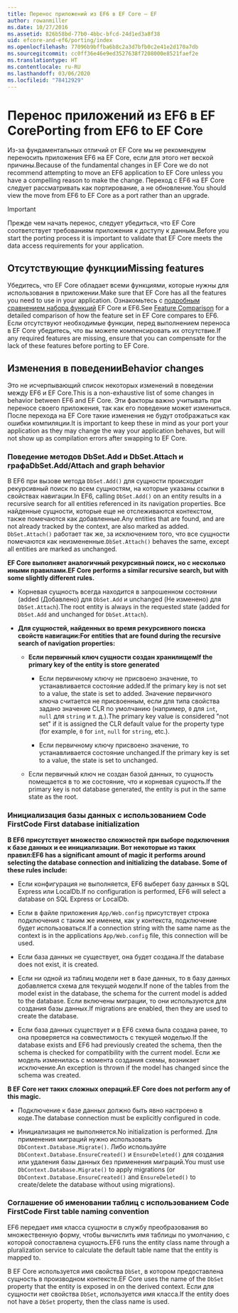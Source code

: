 ```yaml
---
title: Перенос приложений из EF6 в EF Core — EF
author: rowanmiller
ms.date: 10/27/2016
ms.assetid: 826b58bd-77b0-4bbc-bfcd-24d1ed3a8f38
uid: efcore-and-ef6/porting/index
ms.openlocfilehash: 77096b9bffba6b8c2a3d7bfb0c2e41e2d170a7db
ms.sourcegitcommit: cc0ff36e46e9ed3527638f7208000e8521faef2e
ms.translationtype: HT
ms.contentlocale: ru-RU
ms.lasthandoff: 03/06/2020
ms.locfileid: "78412929"
---
```

# <a name="porting-from-ef6-to-ef-core"></a><span data-ttu-id="30c3b-102">Перенос приложений из EF6 в EF Core</span><span class="sxs-lookup"><span data-stu-id="30c3b-102">Porting from EF6 to EF Core</span></span>

<span data-ttu-id="30c3b-103">Из-за фундаментальных отличий от EF Core мы не рекомендуем переносить приложения EF6 на EF Core, если для этого нет веской причины.</span><span class="sxs-lookup"><span data-stu-id="30c3b-103">Because of the fundamental changes in EF Core we do not recommend attempting to move an EF6 application to EF Core unless you have a compelling reason to make the change.</span></span>
<span data-ttu-id="30c3b-104">Переход с EF6 на EF Core следует рассматривать как портирование, а не обновление.</span><span class="sxs-lookup"><span data-stu-id="30c3b-104">You should view the move from EF6 to EF Core as a port rather than an upgrade.</span></span>

> [!IMPORTANT]
> <span data-ttu-id="30c3b-105">Прежде чем начать перенос, следует убедиться, что EF Core соответствует требованиям приложения к доступу к данным.</span><span class="sxs-lookup"><span data-stu-id="30c3b-105">Before you start the porting process it is important to validate that EF Core meets the data access requirements for your application.</span></span>

## <a name="missing-features"></a><span data-ttu-id="30c3b-106">Отсутствующие функции</span><span class="sxs-lookup"><span data-stu-id="30c3b-106">Missing features</span></span>

<span data-ttu-id="30c3b-107">Убедитесь, что EF Core обладает всеми функциями, которые нужны для использования в приложении.</span><span class="sxs-lookup"><span data-stu-id="30c3b-107">Make sure that EF Core has all the features you need to use in your application.</span></span> <span data-ttu-id="30c3b-108">Ознакомьтесь с [подробным сравнением набора функций](xref:efcore-and-ef6/index) EF Core и EF6.</span><span class="sxs-lookup"><span data-stu-id="30c3b-108">See [Feature Comparison](xref:efcore-and-ef6/index) for a detailed comparison of how the feature set in EF Core compares to EF6.</span></span> <span data-ttu-id="30c3b-109">Если отсутствуют необходимые функции, перед выполнением переноса в EF Core убедитесь, что вы можете компенсировать их отсутствие.</span><span class="sxs-lookup"><span data-stu-id="30c3b-109">If any required features are missing, ensure that you can compensate for the lack of these features before porting to EF Core.</span></span>

## <a name="behavior-changes"></a><span data-ttu-id="30c3b-110">Изменения в поведении</span><span class="sxs-lookup"><span data-stu-id="30c3b-110">Behavior changes</span></span>

<span data-ttu-id="30c3b-111">Это не исчерпывающий список некоторых изменений в поведении между EF6 и EF Core.</span><span class="sxs-lookup"><span data-stu-id="30c3b-111">This is a non-exhaustive list of some changes in behavior between EF6 and EF Core.</span></span> <span data-ttu-id="30c3b-112">Эти факторы важно учитывать при переносе своего приложения, так как его поведение может измениться. После перехода на EF Core такие изменения не будут отображаться как ошибки компиляции.</span><span class="sxs-lookup"><span data-stu-id="30c3b-112">It is important to keep these in mind as your port your application as they may change the way your application behaves, but will not show up as compilation errors after swapping to EF Core.</span></span>

### <a name="dbsetaddattach-and-graph-behavior"></a><span data-ttu-id="30c3b-113">Поведение методов DbSet.Add и DbSet.Attach и графа</span><span class="sxs-lookup"><span data-stu-id="30c3b-113">DbSet.Add/Attach and graph behavior</span></span>

<span data-ttu-id="30c3b-114">В EF6 при вызове метода `DbSet.Add()` для сущности происходит рекурсивный поиск по всем сущностям, на которые указаны ссылки в свойствах навигации.</span><span class="sxs-lookup"><span data-stu-id="30c3b-114">In EF6, calling `DbSet.Add()` on an entity results in a recursive search for all entities referenced in its navigation properties.</span></span> <span data-ttu-id="30c3b-115">Все найденные сущности, которые еще не отслеживаются контекстом, также помечаются как добавленные.</span><span class="sxs-lookup"><span data-stu-id="30c3b-115">Any entities that are found, and are not already tracked by the context, are also marked as added.</span></span> <span data-ttu-id="30c3b-116">`DbSet.Attach()` работает так же, за исключением того, что все сущности помечаются как неизмененные.</span><span class="sxs-lookup"><span data-stu-id="30c3b-116">`DbSet.Attach()` behaves the same, except all entities are marked as unchanged.</span></span>

<span data-ttu-id="30c3b-117">**EF Core выполняет аналогичный рекурсивный поиск, но с несколько иными правилами.**</span><span class="sxs-lookup"><span data-stu-id="30c3b-117">**EF Core performs a similar recursive search, but with some slightly different rules.**</span></span>

*  <span data-ttu-id="30c3b-118">Корневая сущность всегда находится в запрошенном состоянии (added (Добавлено) для `DbSet.Add` и unchanged (Не изменено) для `DbSet.Attach`).</span><span class="sxs-lookup"><span data-stu-id="30c3b-118">The root entity is always in the requested state (added for `DbSet.Add` and unchanged for `DbSet.Attach`).</span></span>

*  <span data-ttu-id="30c3b-119">**Для сущностей, найденных во время рекурсивного поиска свойств навигации:**</span><span class="sxs-lookup"><span data-stu-id="30c3b-119">**For entities that are found during the recursive search of navigation properties:**</span></span>

    *  <span data-ttu-id="30c3b-120">**Если первичный ключ сущности создан хранилищем**</span><span class="sxs-lookup"><span data-stu-id="30c3b-120">**If the primary key of the entity is store generated**</span></span>

        * <span data-ttu-id="30c3b-121">Если первичному ключу не присвоено значение, то устанавливается состояние added.</span><span class="sxs-lookup"><span data-stu-id="30c3b-121">If the primary key is not set to a value, the state is set to added.</span></span> <span data-ttu-id="30c3b-122">Значение первичного ключа считается не присвоенным, если для типа свойства задано значение CLR по умолчанию (например, `0` для `int`, `null` для `string` и т. д.).</span><span class="sxs-lookup"><span data-stu-id="30c3b-122">The primary key value is considered "not set" if it is assigned the CLR default value for the property type (for example, `0` for `int`, `null` for `string`, etc.).</span></span>

        * <span data-ttu-id="30c3b-123">Если первичному ключу присвоено значение, то устанавливается состояние unchanged.</span><span class="sxs-lookup"><span data-stu-id="30c3b-123">If the primary key is set to a value, the state is set to unchanged.</span></span>

    *  <span data-ttu-id="30c3b-124">Если первичный ключ не создан базой данных, то сущность помещается в то же состояние, что и корневая сущность.</span><span class="sxs-lookup"><span data-stu-id="30c3b-124">If the primary key is not database generated, the entity is put in the same state as the root.</span></span>

### <a name="code-first-database-initialization"></a><span data-ttu-id="30c3b-125">Инициализация базы данных с использованием Code First</span><span class="sxs-lookup"><span data-stu-id="30c3b-125">Code First database initialization</span></span>

<span data-ttu-id="30c3b-126">**В EF6 присутствует множество сложностей при выборе подключения к базе данных и ее инициализации. Вот некоторые из таких правил:**</span><span class="sxs-lookup"><span data-stu-id="30c3b-126">**EF6 has a significant amount of magic it performs around selecting the database connection and initializing the database. Some of these rules include:**</span></span>

* <span data-ttu-id="30c3b-127">Если конфигурация не выполняется, EF6 выберет базу данных в SQL Express или LocalDb.</span><span class="sxs-lookup"><span data-stu-id="30c3b-127">If no configuration is performed, EF6 will select a database on SQL Express or LocalDb.</span></span>

* <span data-ttu-id="30c3b-128">Если в файле приложения `App/Web.config` присутствует строка подключения с таким же именем, как у контекста, подключение будет использоваться.</span><span class="sxs-lookup"><span data-stu-id="30c3b-128">If a connection string with the same name as the context is in the applications `App/Web.config` file, this connection will be used.</span></span>

* <span data-ttu-id="30c3b-129">Если база данных не существует, она будет создана.</span><span class="sxs-lookup"><span data-stu-id="30c3b-129">If the database does not exist, it is created.</span></span>

* <span data-ttu-id="30c3b-130">Если ни одной из таблиц модели нет в базе данных, то в базу данных добавляется схема для текущей модели.</span><span class="sxs-lookup"><span data-stu-id="30c3b-130">If none of the tables from the model exist in the database, the schema for the current model is added to the database.</span></span> <span data-ttu-id="30c3b-131">Если включены миграции, то они используются для создания базы данных.</span><span class="sxs-lookup"><span data-stu-id="30c3b-131">If migrations are enabled, then they are used to create the database.</span></span>

* <span data-ttu-id="30c3b-132">Если база данных существует и в EF6 схема была создана ранее, то она проверяется на совместимость с текущей моделью.</span><span class="sxs-lookup"><span data-stu-id="30c3b-132">If the database exists and EF6 had previously created the schema, then the schema is checked for compatibility with the current model.</span></span> <span data-ttu-id="30c3b-133">Если же модель изменилась с момента создания схемы, возникает исключение.</span><span class="sxs-lookup"><span data-stu-id="30c3b-133">An exception is thrown if the model has changed since the schema was created.</span></span>

<span data-ttu-id="30c3b-134">**В EF Core нет таких сложных операций.**</span><span class="sxs-lookup"><span data-stu-id="30c3b-134">**EF Core does not perform any of this magic.**</span></span>

* <span data-ttu-id="30c3b-135">Подключение к базе данных должно быть явно настроено в коде.</span><span class="sxs-lookup"><span data-stu-id="30c3b-135">The database connection must be explicitly configured in code.</span></span>

* <span data-ttu-id="30c3b-136">Инициализация не выполняется.</span><span class="sxs-lookup"><span data-stu-id="30c3b-136">No initialization is performed.</span></span> <span data-ttu-id="30c3b-137">Для применения миграций нужно использовать `DbContext.Database.Migrate()`. Либо используйте `DbContext.Database.EnsureCreated()` и `EnsureDeleted()` для создания или удаления базы данных без применения миграций.</span><span class="sxs-lookup"><span data-stu-id="30c3b-137">You must use `DbContext.Database.Migrate()` to apply migrations (or `DbContext.Database.EnsureCreated()` and `EnsureDeleted()` to create/delete the database without using migrations).</span></span>

### <a name="code-first-table-naming-convention"></a><span data-ttu-id="30c3b-138">Соглашение об именовании таблиц с использованием Code First</span><span class="sxs-lookup"><span data-stu-id="30c3b-138">Code First table naming convention</span></span>

<span data-ttu-id="30c3b-139">EF6 передает имя класса сущности в службу преобразования во множественную форму, чтобы вычислить имя таблицы по умолчанию, с которой сопоставлена сущность.</span><span class="sxs-lookup"><span data-stu-id="30c3b-139">EF6 runs the entity class name through a pluralization service to calculate the default table name that the entity is mapped to.</span></span>

<span data-ttu-id="30c3b-140">В EF Core используется имя свойства `DbSet`, в котором предоставлена сущность в производном контексте.</span><span class="sxs-lookup"><span data-stu-id="30c3b-140">EF Core uses the name of the `DbSet` property that the entity is exposed in on the derived context.</span></span> <span data-ttu-id="30c3b-141">Если для сущности нет свойства `DbSet`, используется имя класса.</span><span class="sxs-lookup"><span data-stu-id="30c3b-141">If the entity does not have a `DbSet` property, then the class name is used.</span></span>
